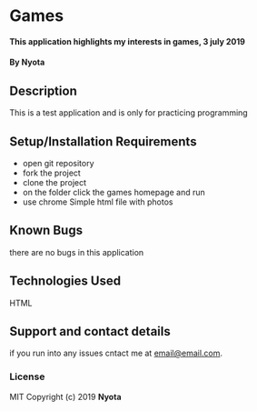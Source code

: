 # Games
#### This application highlights my interests in games, 3 july 2019
#### By **Nyota**
## Description
This is a test application and is only for practicing programming 
## Setup/Installation Requirements
* open git repository
* fork the project
* clone the project
* on the folder click the games homepage and run
* use chrome
Simple html file with photos
## Known Bugs
there are no bugs in this application 
## Technologies Used
HTML
## Support and contact details
if you run into any issues cntact me at email@email.com.
### License
MIT
Copyright (c) 2019 **Nyota**
